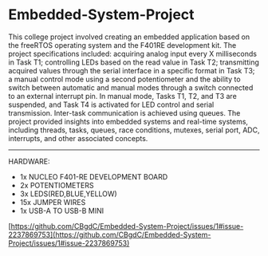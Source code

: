# Embedded-System-Project

This college project involved creating an embedded application based on the freeRTOS operating system and the F401RE development kit. The project specifications included: acquiring analog input every X milliseconds in Task T1; controlling LEDs based on the read value in Task T2; transmitting acquired values through the serial interface in a specific format in Task T3; a manual control mode using a second potentiometer and the ability to switch between automatic and manual modes through a switch connected to an external interrupt pin. In manual mode, Tasks T1, T2, and T3 are suspended, and Task T4 is activated for LED control and serial transmission. Inter-task communication is achieved using queues. The project provided insights into embedded systems and real-time systems, including threads, tasks, queues, race conditions, mutexes, serial port, ADC, interrupts, and other associated concepts.

__________
HARDWARE:

- 1x NUCLEO F401-RE DEVELOPMENT BOARD
- 2x POTENTIOMETERS
- 3x LEDS(RED,BLUE,YELLOW)
- 15x JUMPER WIRES
- 1x USB-A TO USB-B MINI

[https://github.com/CBgdC/Embedded-System-Project/issues/1#issue-2237869753](https://github.com/CBgdC/Embedded-System-Project/issues/1#issue-2237869753)
